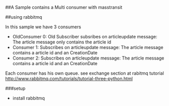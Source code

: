 ##A Sample contains a Multi consumer with masstransit

##using rabbitmq

In this sample we have 3 consumers
- OldConsumer 0: Old Subscriber subsribes on articleupdate message: The article message only contains the article id
- Consumer 1: Subscribes on articleupdate message: The article message contains a article id and an CreationDate
- Consumer 2: Subscribes on articleupdate message: The article message contains a article id and an CreationDate
 
 
Each consumer has his own queue. see exchange section at rabitmq tutorial http://www.rabbitmq.com/tutorials/tutorial-three-python.html
 

###setup 
- install rabbitmq




